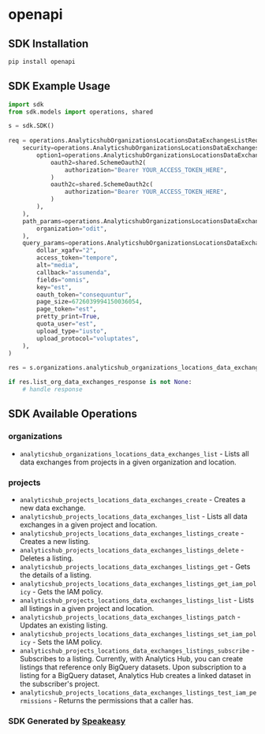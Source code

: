 # openapi

<!-- Start SDK Installation -->
## SDK Installation

```bash
pip install openapi
```
<!-- End SDK Installation -->

<!-- Start SDK Example Usage -->
## SDK Example Usage

```python
import sdk
from sdk.models import operations, shared

s = sdk.SDK()
    
req = operations.AnalyticshubOrganizationsLocationsDataExchangesListRequest(
    security=operations.AnalyticshubOrganizationsLocationsDataExchangesListSecurity(
        option1=operations.AnalyticshubOrganizationsLocationsDataExchangesListSecurityOption1(
            oauth2=shared.SchemeOauth2(
                authorization="Bearer YOUR_ACCESS_TOKEN_HERE",
            )
            oauth2c=shared.SchemeOauth2c(
                authorization="Bearer YOUR_ACCESS_TOKEN_HERE",
            )
        ),
    ),
    path_params=operations.AnalyticshubOrganizationsLocationsDataExchangesListPathParams(
        organization="odit",
    ),
    query_params=operations.AnalyticshubOrganizationsLocationsDataExchangesListQueryParams(
        dollar_xgafv="2",
        access_token="tempore",
        alt="media",
        callback="assumenda",
        fields="omnis",
        key="est",
        oauth_token="consequuntur",
        page_size=6726039994150036054,
        page_token="est",
        pretty_print=True,
        quota_user="est",
        upload_type="iusto",
        upload_protocol="voluptates",
    ),
)
    
res = s.organizations.analyticshub_organizations_locations_data_exchanges_list(req)

if res.list_org_data_exchanges_response is not None:
    # handle response
```
<!-- End SDK Example Usage -->

<!-- Start SDK Available Operations -->
## SDK Available Operations

### organizations

* `analyticshub_organizations_locations_data_exchanges_list` - Lists all data exchanges from projects in a given organization and location.

### projects

* `analyticshub_projects_locations_data_exchanges_create` - Creates a new data exchange.
* `analyticshub_projects_locations_data_exchanges_list` - Lists all data exchanges in a given project and location.
* `analyticshub_projects_locations_data_exchanges_listings_create` - Creates a new listing.
* `analyticshub_projects_locations_data_exchanges_listings_delete` - Deletes a listing.
* `analyticshub_projects_locations_data_exchanges_listings_get` - Gets the details of a listing.
* `analyticshub_projects_locations_data_exchanges_listings_get_iam_policy` - Gets the IAM policy.
* `analyticshub_projects_locations_data_exchanges_listings_list` - Lists all listings in a given project and location.
* `analyticshub_projects_locations_data_exchanges_listings_patch` - Updates an existing listing.
* `analyticshub_projects_locations_data_exchanges_listings_set_iam_policy` - Sets the IAM policy.
* `analyticshub_projects_locations_data_exchanges_listings_subscribe` - Subscribes to a listing. Currently, with Analytics Hub, you can create listings that reference only BigQuery datasets. Upon subscription to a listing for a BigQuery dataset, Analytics Hub creates a linked dataset in the subscriber's project.
* `analyticshub_projects_locations_data_exchanges_listings_test_iam_permissions` - Returns the permissions that a caller has.

<!-- End SDK Available Operations -->

### SDK Generated by [Speakeasy](https://docs.speakeasyapi.dev/docs/using-speakeasy/client-sdks)
